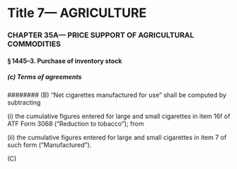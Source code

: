 
# Title 7— AGRICULTURE
### CHAPTER 35A— PRICE SUPPORT OF AGRICULTURAL COMMODITIES
#### § 1445–3. Purchase of inventory stock
##### (c) Terms of agreements
######## (B) “Net cigarettes manufactured for use” shall be computed by subtracting

(i) the cumulative figures entered for large and small cigarettes in item 16f of ATF Form 3068 (“Reduction to tobacco”); from

(ii) the cumulative figures entered for large and small cigarettes in item 7 of such form (“Manufactured”).

(C)
